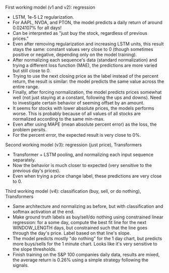 First working model (v1 and v2): regression
- LSTM, 1e-5 L2 regularization.
- For AAPL, NVDA, and PTON, the model predicts a daily return of around 0.024107% for all days!
- Can be interpreted as "just buy the stock, regardless of previous prices."
- Even after removing regularization and increasing LSTM units, this result stays the same: constant values very close to 0 (though sometimes positive or negative, depending only on the model training).
- After normalizing each sequence's data (standard normalization) and trying a different loss function (MAE), the predictions are more varied but still close to 0.
- Trying to use the next closing price as the label instead of the percent return, the result is similar: the model predicts the same value across the entire range.
- Finally, after forcing normalization, the model predicts prices somewhat well (not just staying at a constant, following the ups and downs). Need to investigate certain behavior of seeming offset by an amount.
- It seems for stocks with lower absolute prices, the models performs worse. This is probably because of all values of all stocks are normalized according to the same min-max.
- Even after using MAPE (mean absolute percent error) as the loss, the problem persits.
- For the percent error, the expected result is very close to 0%.

Second working model (v3): regression (just price), Transformers
- Transformer + LSTM pooling, and normalizing each input sequence separately.
- Now the behavior is much closer to expected (very sensitive to the previous day's prices).
- Even when trying a price change label, these predictions are very close to 0.

Third working model (v4): classification (buy, sell, or do nothing), Transformers
- Same architecture and normalizing as before, but with classification and softmax activation at the end.
- Make ground truth labels as buy/sell/do nothing using constrained linear regression: for a some day, compute the best fit line for the next WINDOW_LENGTH days, but constrained such that the line goes through the day's price. Label based on that line's slope.
- The model predicts mostly "do nothing" for the 1 day chart, but predicts more buys/sells for the 1 minute chart. Looks like it's very sensitive to the slope thresholds.
- Finish training on the S&P 100 companies daily data, results are mixed, the average return is 0.26% using a simple strategy following the signals.